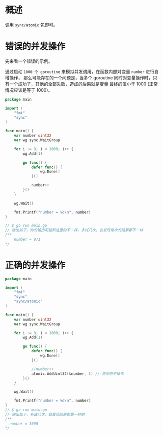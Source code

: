 # 概述
调用 `sync/atomic` 包即可。

# 错误的并发操作
先来看一个错误的示例。

通过启动 `1000 个 goroutine` 来模拟并发调用，在函数内部对变量 `number` 进行自增操作，
那么可能存在的一个问题是，当多个 goroutine 同时对变量操作时，只有一个成功了，其他的全部失败，造成的后果就是变量
最终的值小于 1000 (正常情况应该是等于 1000)。

```go
package main

import (
	"fmt"
	"sync"
)

func main() {
	var number uint32
	var wg sync.WaitGroup

	for i := 0; i < 1000; i++ {
		wg.Add(1)

		go func() {
			defer func() {
				wg.Done()
			}()

			number++
		}()
	}

	wg.Wait()

	fmt.Printf("number = %d\n", number)
}

// $ go run main.go
// 输出如下，你的输出可能和这里的不一样，多试几次，会发现每次的结果都不一样
/**
    number = 971
*/
```

# 正确的并发操作
```go
package main

import (
	"fmt"
	"sync"
	"sync/atomic"
)

func main() {
	var number uint32
	var wg sync.WaitGroup

	for i := 0; i < 1000; i++ {
		wg.Add(1)

		go func() {
			defer func() {
				wg.Done()
			}()

			//number++
			atomic.AddUint32(&number, 1) // 使用原子操作
		}()
	}

	wg.Wait()

	fmt.Printf("number = %d\n", number)
}
// $ go run main.go
// 输出如下，多试几次，会发现结果都是一样的
/**
  number = 1000
*/
```
